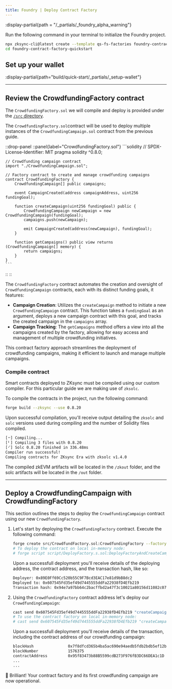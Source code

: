 ```yaml
---
title: Foundry | Deploy Contract Factory
---
```


:display-partial{path = "/_partials/_foundry_alpha_warning"}

Run the following command in your terminal to initialize the Foundry project.

```sh
npx zksync-cli@latest create --template qs-fs-factories foundry-contract-factory-quickstart
cd foundry-contract-factory-quickstart
```

## Set up your wallet

:display-partial{path="build/quick-start/_partials/_setup-wallet"}

---

## Review the CrowdfundingFactory contract

The `CrowdfundingFactory.sol` we will compile and deploy is provided under the [`/src` directory](https://github.com/matter-labs/zksync-contract-templates/blob/main/templates/quickstart/foundry/factory/src/CrowdfundFactory.sol).

The `CrowdfundingFactory.sol`contract will be used to deploy multiple instances of
the `CrowdfundingCampaign.sol` contract from the previous guide.

::drop-panel
  ::panel{label="CrowdfundingFactory.sol"}
    ```solidity
    // SPDX-License-Identifier: MIT
    pragma solidity ^0.8.0;

    // Crowdfunding campaign contract
    import "./CrowdfundingCampaign.sol";

    // Factory contract to create and manage crowdfunding campaigns
    contract CrowdfundingFactory {
        CrowdfundingCampaign[] public campaigns;

        event CampaignCreated(address campaignAddress, uint256 fundingGoal);

        function createCampaign(uint256 fundingGoal) public {
            CrowdfundingCampaign newCampaign = new CrowdfundingCampaign(fundingGoal);
            campaigns.push(newCampaign);

            emit CampaignCreated(address(newCampaign), fundingGoal);
        }

        function getCampaigns() public view returns (CrowdfundingCampaign[] memory) {
            return campaigns;
        }
    }
    ```
  ::
::

The `CrowdfundingFactory` contract automates the creation and oversight of
`CrowdfundingCampaign` contracts, each with its distinct funding goals, it features:

- **Campaign Creation**: Utilizes the `createCampaign` method to initiate a new
`CrowdfundingCampaign` contract. This function takes a `fundingGoal` as an argument,
deploys a new campaign contract with this goal, and tracks the created campaign in the
`campaigns` array.
- **Campaign Tracking**: The `getCampaigns` method offers a view into all the campaigns
created by the factory, allowing for easy access and management of multiple crowdfunding
initiatives.

This contract factory approach streamlines the deployment of crowdfunding campaigns,
making it efficient to launch and manage multiple campaigns.

### Compile contract

Smart contracts deployed to ZKsync must be compiled using our custom compiler.
For this particular guide we are making use of `zksolc`.

To compile the contracts in the project, run the following command:

```bash
forge build --zksync --use 0.8.20
```

Upon successful compilation, you'll receive output detailing the
`zksolc` and `solc` versions used during compiling and the number
of Solidity files compiled.

```bash
[⠒] Compiling...
[⠃] Compiling 3 files with 0.8.20
[⠊] Solc 0.8.20 finished in 336.48ms
Compiler run successful!
Compiling contracts for ZKsync Era with zksolc v1.4.0
```

The compiled zkEVM artifacts will be located in the `/zkout` folder, and the solc
artifacts will be located in the `/out` folder.

---

## Deploy a CrowdfundingCampaign with CrowdfundingFactory

This section outlines the steps to deploy the `CrowdfundingCampaign` contract using
our new `CrowdfundingFactory`.

1. Let's start by deploying the `CrowdfundingFactory` contract. Execute the following
command:

    ```bash
    forge create src/CrowdfundFactory.sol:CrowdfundingFactory --factory-deps src/CrowdfundingCampaign.sol:CrowdfundingCampaign --rpc-url zkSyncSepoliaTestnet --chain %%zk_testnet_chain_id%% --private-key <YOUR-PRIVATE-KEY> --zksync
    # To deploy the contract on local in-memory node:
    # forge script script/DeployFactory.s.sol:DeployFactoryAndCreateCampaign --rpc-url inMemoryNode --broadcast --zksync
    ```

    Upon a successfull deployment you'll receive details of the deploying address, the contract address,
    and the transaction hash, like so:

    ```bash
    Deployer: 0x89E0Ff69Cc520b55C9F7Bcd3EAC17e81d9bB8dc2
    Deployed to: 0x607545Fd35ef49d7445555ddFa22938fD4Efb219
    Transaction hash: 0x94e7a97bb64c2bacffbd2a47f3c10021a80156d11082c079046a426c99518d28
    ```

1. Using the `CrowdfundingFactory` contract address let's deploy our `CrowdfundingCampaign`:

    ```bash
    cast send 0x607545Fd35ef49d7445555ddFa22938fD4Efb219 "createCampaign(uint256)" "1" --rpc-url zkSyncSepoliaTestnet --chain %%zk_testnet_chain_id%% --private-key <YOUR-PRIVATE-KEY>
    # To use the contract factory on local in-memory node:
    # cast send 0x607545Fd35ef49d7445555ddFa22938fD4Efb219 "createCampaign(uint256)" "1" --rpc-url inMemoryNode --chain 260 --private-key <YOUR-PRIVATE-KEY>
    ```

    Upon a successfull deployment you'll receive details of the transaction, including the
    contract address of our crowdfunding campaign:

    ```bash
    blockHash               0x7f8dfcd365b4ba5ac690e94aedb5fdb2bdb5ef12b2ff68672ab58c7a89738161
    blockNumber             1576375
    contractAddress         0x95f83473b88B5599cdB273F976fB3DC66DEA1c1D
    ...
    ...
    ```

🌟 Brilliant! Your contract factory and its first crowdfunding campaign are now operational.

